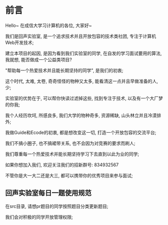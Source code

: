 # 前言

Hello~ 在成信大学习计算机的各位, 大家好~

我们是回声实验室, 是一个追求技术并且开放包容的技术类社团, 专注于计算机Web开发技术;

建立本项目的起因, 是因为看到我们实验室的同学, 在自发的学习面试要用的算法, 我就想, 能否做成一个公益类项目?

"帮助每一个热爱技术并且能长期坚持的同学", 是我们的初衷;

这个时代, 太难, 太卷, 奇奇怪怪的物种又太多, 能看清这一点并且早做准备的人, 少;

实验室的优势在于, 可以帮你快读过滤掉这些, 找到专注于技术, 以及有一个大厂梦的你我;

我个人经历坎坷, 所感良多, 我们大学的物种奇多, 资源稀缺, 山头林立并且冷漠排外;

我做Guide和Ecode的初衷, 都是想改变这一切, 打造一个开放包容的交流平台;

我们不搞小圈子, 也不搞裙带关系, 也不会因为对竞赛的要求而刷人;

我们尊重每一个热爱技术并能长期坚持学习下去直到以此为业的同学;

如果你想加入我们, 欢迎关注我们的招新群号: 834932567

不管你是大一大二还是大三, 都可以携带你的优秀项目来参与面试;

## 回声实验室每日一题使用规范

在src目录, 请想pr题目的同学按照题目分类更新题目;

我们会对积极的同学开放管理权限;
